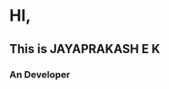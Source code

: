 # HI,
## This is JAYAPRAKASH E K
### An Developer

<!---
cyber-warriar/cyber-warriar is a ✨ special ✨ repository because its `README.md` (this file) appears on your GitHub profile.
You can click the Preview link to take a look at your changes.
--->
